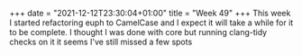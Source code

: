 +++
date = "2021-12-12T23:30:04+01:00"
title = "Week 49"
+++
This week I started refactoring euph to CamelCase and I expect it will take a while for it to be complete. I thought I was done with core but running clang-tidy checks on it it seems I've still missed a few spots
